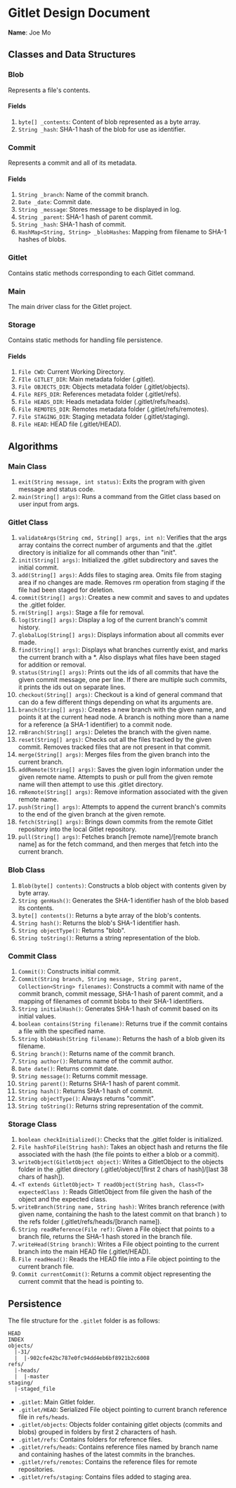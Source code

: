 # Gitlet Design Document

**Name**: Joe Mo

## Classes and Data Structures

### Blob
Represents a file's contents.

#### Fields
1. `byte[] _contents`: Content of blob represented as a byte array.
2. `String _hash`: SHA-1 hash of the blob for use as identifier.

### Commit
Represents a commit and all of its metadata.

#### Fields
1. `String _branch`: Name of the commit branch.
3. `Date _date`: Commit date.
4. `String _message`: Stores message to be displayed in log.
5. `String _parent`: SHA-1 hash of parent commit.
6. `String _hash`: SHA-1 hash of commit.
7. `HashMap<String, String> _blobHashes`: Mapping from filename to SHA-1
 hashes of blobs.

### Gitlet
Contains static methods corresponding to each Gitlet command.

### Main
The main driver class for the Gitlet project.

### Storage
Contains static methods for handling file persistence.

#### Fields
1. `File CWD`: Current Working Directory.
2. `FIle GITLET_DIR`: Main metadata folder (.gitlet).
3. `File OBJECTS_DIR`: Objects metadata folder (.gitlet/objects).
4. `File REFS_DIR`: References metadata folder (.gitlet/refs).
5. `File HEADS_DIR`: Heads metadata folder (.gitlet/refs/heads).
6. `File REMOTES_DIR`: Remotes metadata folder (.gitlet/refs/remotes).
7. `File STAGING_DIR`: Staging metadata folder (.gitlet/staging).
8. `File HEAD`: HEAD file (.gitlet/HEAD).

## Algorithms

### Main Class
1. `exit(String message, int status)`: Exits the program with given message
 and status code.
2. `main(String[] args)`: Runs a command from the Gitlet class based on user
 input from args.

### Gitlet Class
1. `validateArgs(String cmd, String[] args, int n)`: Verifies that the args
array contains the correct number of arguments and that the .gitlet
directory is initialize for all commands other than "init".
2. `init(String[] args)`: Initialized the .gitlet subdirectory and saves the
initial commit.
3. `add(String[] args)`: Adds files to staging area. Omits file from staging
area if no changes are made. Removes rm operation from staging if the file
had been staged for deletion.
4. `commit(String[] args)`: Creates a new commit and saves to and updates the
.gitlet folder.
5. `rm(String[] args)`: Stage a file for removal.
6. `log(String[] args)`: Display a log of the current branch's commit history.
7. `globalLog(String[] args)`: Displays information about all commits ever made.
8. `find(String[] args)`: Displays what branches currently exist, and marks
the current branch with a *. Also displays what files have been staged for
addition or removal. 
9. `status(String[] args)`: Prints out the ids of all commits that have the
given commit message, one per line. If there are multiple such commits, it
prints the ids out on separate lines. 
10. `checkout(String[] args)`: Checkout is a kind of general command that can do
a few different things depending on what its arguments are.
11. `branch(String[] args)`: Creates a new branch with the given name, and
points it at the current head node. A branch is nothing more than a name for a
reference (a SHA-1 identifier) to a commit node.
12. `rmBranch(String[] args)`:  Deletes the branch with the given name. 
13. `reset(String[] args)`: Checks out all the files tracked by the given
commit. Removes tracked files that are not present in that commit.
14. `merge(String[] args)`: Merges files from the given branch into the current
branch. 
15. `addRemote(String[] args)`: Saves the given login information under the
given remote name. Attempts to push or pull from the given remote name will then
attempt to use this .gitlet directory.
16. `rmRemote(String[] args)`: Remove information associated with the given
remote name.
17. `push(String[] args)`: Attempts to append the current branch's commits to
the end of the given branch at the given remote.
18. `fetch(String[] args)`: Brings down commits from the remote Gitlet
repository into the local Gitlet repository. 
19. `pull(String[] args)`: Fetches branch [remote name]/[remote branch name] as
for the fetch command, and then merges that fetch into the current branch.

### Blob Class
1. `Blob(byte[] contents)`: Constructs a blob object with contents given by
 byte array.
2. `String genHash()`: Generates the SHA-1 identifier hash of the blob based
 its contents.
3. `byte[] contents()`: Returns a byte array of the blob's contents.
4. `String hash()`: Returns the blob's SHA-1 identifier hash.
5. `String objectType()`: Returns "blob".
6. `String toString()`: Returns a string representation of the blob.

### Commit Class
1. `Commit()`: Constructs initial commit.
2. `Commit(String branch, String message, String parent,
Collection<String> filenames)`: Constructs a commit with name of the commit
branch, commit message, SHA-1 hash of parent commit, and a mapping of
 filenames of commit blobs to their SHA-1 identifiers.
3. `String initialHash()`: Generates SHA-1 hash of commit based on its initial
 values.
4. `boolean contains(String filename)`: Returns true if the commit contains a
 file with the specified name.
5. `String blobHash(String filename)`: Returns the hash of a blob given its
 filename.
6. `String branch()`: Returns name of the commit branch.
7. `String author()`: Returns name of the commit author.
8. `Date date()`: Returns commit date.
9. `String message()`: Returns commit message.
10. `String parent()`: Returns SHA-1 hash of parent commit.
11. `String hash()`: Returns SHA-1 hash of commit.
12. `String objectType()`: Always returns "commit".
13. `String toString()`: Returns string representation of the commit.

### Storage Class
1. `boolean checkInitialized()`: Checks that the .gitlet folder is initialized.
2. `File hashToFile(String hash)`: Takes an object hash and returns the file
associated with the hash (the file points to either a blob or a commit).
3. `writeObject(GitletObject object)`: Writes a GitletObject to the objects
folder in the .gitlet directory (.gitlet/object/[first 2 chars of hash]/[last
38 chars of hash]).
4. `<T extends GitletObject> T readObject(String hash, Class<T> expectedClass
)`: Reads GitletObject from file given the hash of the object and the
expected class.
5. `writeBranch(String name, String hash)`: Writes branch reference
(with given name, containing the hash to the latest commit on that branch
) to the refs folder (.gitlet/refs/heads/[branch name]).
6. `String readReference(File ref)`: Given a File object that points to a branch
 file, returns the SHA-1 hash stored in the branch file.
7. `writeHead(String branch)`: Writes a File object pointing to the current
 branch into the main HEAD file (.gitlet/HEAD).
8. `File readHead()`: Reads the HEAD file into a File object pointing to the
 current branch file.
9. `Commit currentCommit()`: Returns a commit object representing the current
 commit that the head is pointing to.

## Persistence
The file structure for the `.gitlet` folder is as follows:

```
HEAD
INDEX
objects/
  |-31/
  |  |-902cfe42bc787e0fc94dd4eb6bf8921b2c6008
refs/
  |-heads/
  |  |-master
staging/
  |-staged_file
```

* `.gitlet`: Main Gitlet folder.
* `.gitlet/HEAD`: Serialized File object pointing to current branch reference
 file in `refs/heads`.
* `.gitlet/objects`: Objects folder containing gitlet objects (commits and
 blobs) grouped in folders by first 2 characters of hash.
* `.gitlet/refs`: Contains folders for reference files.
* `.gitlet/refs/heads`: Contains reference files named by branch name and
 containing hashes of the latest commits in the branches.
* `.gitlet/refs/remotes`: Contains the reference files for remote repositories.
* `.gitlet/refs/staging`: Contains files added to staging area.

